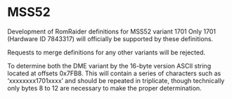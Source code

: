 # MSS52
Development of RomRaider definitions for MSS52 variant 1701
Only 1701 (Hardware ID 7843317) will officially be supported by these definitions.

Requests to merge definitions for any other variants will be rejected.

To determine both the DME variant by the 16-byte version ASCII string located at offsets 0x7FB8. This will contain a series of characters such as ‘xxxxxxxx1701xxxx’ and should be repeated in triplicate, though technically only bytes 8 to 12 are necessary to make the proper determination.

